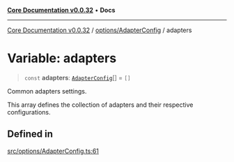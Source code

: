 [**Core Documentation v0.0.32**](../../../README.md) • **Docs**

***

[Core Documentation v0.0.32](../../../modules.md) / [options/AdapterConfig](../README.md) / adapters

# Variable: adapters

> `const` **adapters**: [`AdapterConfig`](../interfaces/AdapterConfig.md)[] = `[]`

Common adapters settings.

This array defines the collection of adapters and their respective configurations.

## Defined in

[src/options/AdapterConfig.ts:61](https://github.com/stonemjs/core/blob/59c27bdae04e7adc72d7c3e25cee704d5e04ce0c/src/options/AdapterConfig.ts#L61)
